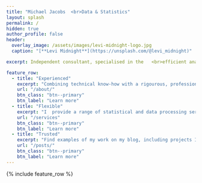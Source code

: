 ```yaml
---
title: "Michael Jacobs  <br>Data & Statistics"
layout: splash
permalink: /
hidden: true
author_profile: false
header:
  overlay_image: /assets/images/levi-midnight-logo.jpg
  caption: "[**Levi Midnight**](https://unsplash.com/@levi_midnight)"   

excerpt: Independent consultant, specialised in the   <br>efficient analysis and interpretation of data.

feature_row:
  - title: "Experienced"
    excerpt: "Combining technical know-how with a rigourous, professional approach, your data is in safe hands.  <br>"
    url: "/about/"
    btn_class: "btn--primary"
    btn_label: "Learn more"
  - title: "Flexible"
    excerpt: "I  provide a range of statistical and data processing services, generating new insights to enable informed decision making.  <br>"
    url: "/services"
    btn_class: "btn--primary"
    btn_label: "Learn more"
  - title: "Trusted"
    excerpt: "Find examples of my work on my blog, including projects I have recently undertaken as well as some data visualsiations."
    url: "/posts/"
    btn_class: "btn--primary"
    btn_label: "Learn more"      
---
```


{% include feature_row %}

